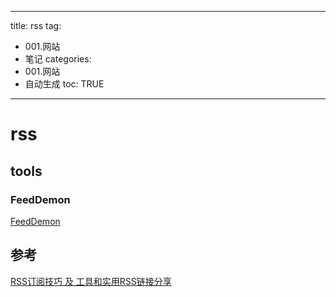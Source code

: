  ---
title: rss 
tag: 
- 001.网站 
- 笔记
categories:
- 001.网站 
- 自动生成
toc: TRUE
--- 
<h1 id="rss">rss</h1>
<h2 id="tools">tools</h2>
<h3 id="feeddemon">FeedDemon</h3>
<p><a href="http://www.feeddemon.com/">FeedDemon</a></p>
<h2 id="参考">参考</h2>
<p><a href="https://www.cnblogs.com/skyseraph/archive/2013/01/07/2850003.html">RSS订阅技巧 及 工具和实用RSS链接分享</a></p>

